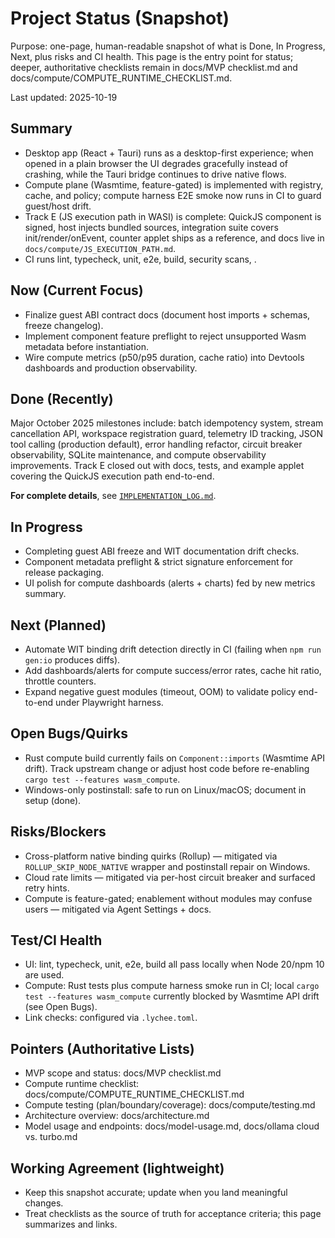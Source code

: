 # Project Status (Snapshot)

Purpose: one-page, human-readable snapshot of what is Done, In Progress, Next, plus risks and CI health. This page is the entry point for status; deeper, authoritative checklists remain in docs/MVP checklist.md and docs/compute/COMPUTE_RUNTIME_CHECKLIST.md.

Last updated: 2025-10-19

## Summary

- Desktop app (React + Tauri) runs as a desktop-first experience; when opened in a plain browser the UI degrades gracefully instead of crashing, while the Tauri bridge continues to drive native flows.
- Compute plane (Wasmtime, feature-gated) is implemented with registry, cache, and policy; compute harness E2E smoke now runs in CI to guard guest/host drift.
- Track E (JS execution path in WASI) is complete: QuickJS component is signed, host injects bundled sources, integration suite covers init/render/onEvent, counter applet ships as a reference, and docs live in `docs/compute/JS_EXECUTION_PATH.md`.
- CI runs lint, typecheck, unit, e2e, build, security scans, .

## Now (Current Focus)

- Finalize guest ABI contract docs (document host imports + schemas, freeze changelog).
- Implement component feature preflight to reject unsupported Wasm metadata before instantiation.
- Wire compute metrics (p50/p95 duration, cache ratio) into Devtools dashboards and production observability.

## Done (Recently)

Major October 2025 milestones include: batch idempotency system, stream cancellation API, workspace registration guard, telemetry ID tracking, JSON tool calling (production default), error handling refactor, circuit breaker observability, SQLite maintenance, and compute observability improvements.
Track E closed out with docs, tests, and example applet covering the QuickJS execution path end-to-end.

**For complete details**, see [`IMPLEMENTATION_LOG.md`](IMPLEMENTATION_LOG.md).

## In Progress

- Completing guest ABI freeze and WIT documentation drift checks.
- Component metadata preflight & strict signature enforcement for release packaging.
- UI polish for compute dashboards (alerts + charts) fed by new metrics summary.

## Next (Planned)

- Automate WIT binding drift detection directly in CI (failing when `npm run gen:io` produces diffs).
- Add dashboards/alerts for compute success/error rates, cache hit ratio, throttle counters.
- Expand negative guest modules (timeout, OOM) to validate policy end-to-end under Playwright harness.

## Open Bugs/Quirks

- Rust compute build currently fails on `Component::imports` (Wasmtime API drift). Track upstream change or adjust host code before re-enabling `cargo test --features wasm_compute`.
- Windows-only postinstall: safe to run on Linux/macOS; document in setup (done).

## Risks/Blockers

- Cross-platform native binding quirks (Rollup) — mitigated via `ROLLUP_SKIP_NODE_NATIVE` wrapper and postinstall repair on Windows.
- Cloud rate limits — mitigated via per-host circuit breaker and surfaced retry hints.
- Compute is feature-gated; enablement without modules may confuse users — mitigated via Agent Settings + docs.

## Test/CI Health

- UI: lint, typecheck, unit, e2e, build all pass locally when Node 20/npm 10 are used.
- Compute: Rust tests plus compute harness smoke run in CI; local `cargo test --features wasm_compute` currently blocked by Wasmtime API drift (see Open Bugs).
- Link checks: configured via `.lychee.toml`.

## Pointers (Authoritative Lists)

- MVP scope and status: docs/MVP checklist.md
- Compute runtime checklist: docs/compute/COMPUTE_RUNTIME_CHECKLIST.md
- Compute testing (plan/boundary/coverage): docs/compute/testing.md
- Architecture overview: docs/architecture.md
- Model usage and endpoints: docs/model-usage.md, docs/ollama cloud vs. turbo.md

## Working Agreement (lightweight)

- Keep this snapshot accurate; update when you land meaningful changes.
- Treat checklists as the source of truth for acceptance criteria; this page summarizes and links.

